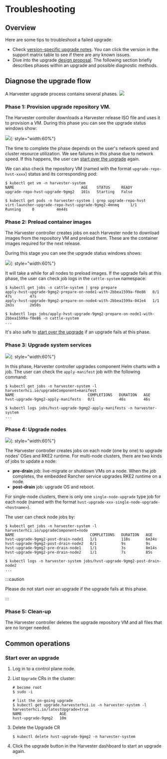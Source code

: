 # Troubleshooting

## Overview

Here are some tips to troubleshoot a failed upgrade:

- Check [version-specific upgrade notes](./automatic.md#upgrade-support-matrix). You can click the version in the support matrix table to see if there are any known issues.
- Dive into the upgrade [design proposal](https://github.com/harvester/harvester/blob/master/enhancements/20220413-zero-downtime-upgrade.md). The following section briefly describes phases within an upgrade and possible diagnostic methods.

## Diagnose the upgrade flow 

A Harvester upgrade process contains several phases. 
    ![](./assets/ts_upgrade_phases.png)

### Phase 1: Provision upgrade repository VM.

The Harvester controller downloads a Harvester release ISO file and uses it to provision a VM. During this phase you can see the upgrade status windows show:

![](./assets/ts_status_phase1.png){: style="width:60%"}

The time to complete the phase depends on the user's network speed and cluster resource utilization. We see failures in this phase due to network speed. If this happens, the user can [start over the upgrade](#start-over-an-upgrade) again.

We can also check the repository VM (named with the format `upgrade-repo-hvst-xxxx`) status and its corresponding pod:

```
$ kubectl get vm -n harvester-system
NAME                              AGE    STATUS     READY
upgrade-repo-hvst-upgrade-9gmg2   101s   Starting   False

$ kubectl get pods -n harvester-system | grep upgrade-repo-hvst
virt-launcher-upgrade-repo-hvst-upgrade-9gmg2-4mnmq     1/1     Running     0          4m44s
```

### Phase 2: Preload container images

The Harvester controller creates jobs on each Harvester node to download images from the repository VM and preload them. These are the container images required for the next release.

During this stage you can see the upgrade status windows shows:

![](./assets/ts_status_phase2.png){: style="width:60%"}

It will take a while for all nodes to preload images. If the upgrade fails at this phase, the user can check job logs in the `cattle-system` namespace:

```
$ kubectl get jobs -n cattle-system | grep prepare
apply-hvst-upgrade-9gmg2-prepare-on-node1-with-2bbea1599a-f0e86   0/1           47s        47s
apply-hvst-upgrade-9gmg2-prepare-on-node4-with-2bbea1599a-041e4   1/1           2m3s       2m50s

$ kubectl logs jobs/apply-hvst-upgrade-9gmg2-prepare-on-node1-with-2bbea1599a-f0e86 -n cattle-system
...
```

It's also safe to [start over the upgrade](#start-over-an-upgrade) if an upgrade fails at this phase.

### Phase 3: Upgrade system services

![](./assets/ts_status_phase3.png){: style="width:60%"}

In this phase, Harvester controller upgrades component Helm charts with a job. The user can check the `apply-manifest` job with the following command:

```
$ kubectl get jobs -n harvester-system -l harvesterhci.io/upgradeComponent=manifest
NAME                                 COMPLETIONS   DURATION   AGE
hvst-upgrade-9gmg2-apply-manifests   0/1           46s        46s

$ kubectl logs jobs/hvst-upgrade-9gmg2-apply-manifests -n harvester-system
...
```

### Phase 4: Upgrade nodes

![](./assets/ts_status_phase4.png){: style="width:60%"}

The Harvester controller creates jobs on each node (one by one) to upgrade nodes' OSes and RKE2 runtime. For multi-node clusters, there are two kinds of jobs to update a node:

- **pre-drain** job: live-migrate or shutdown VMs on a node. When the job completes, the embedded Rancher service upgrades RKE2 runtime on a node.
- **post-drain** job: upgrade OS and reboot.

For single-node clusters, there is only one `single-node-upgrade` type job for each node (named with the format `hvst-upgrade-xxx-single-node-upgrade-<hostname>`).

The user can check node jobs by:

```
$ kubectl get jobs -n harvester-system -l harvesterhci.io/upgradeComponent=node
NAME                                  COMPLETIONS   DURATION   AGE
hvst-upgrade-9gmg2-post-drain-node1   1/1           118s       6m34s
hvst-upgrade-9gmg2-post-drain-node2   0/1           9s         9s
hvst-upgrade-9gmg2-pre-drain-node1    1/1           3s         8m14s
hvst-upgrade-9gmg2-pre-drain-node2    1/1           7s         85s

$ kubectl logs -n harvester-system jobs/hvst-upgrade-9gmg2-post-drain-node2
...
```

:::caution

Please do not start over an upgrade if the upgrade fails at this phase.

:::

### Phase 5: Clean-up

The Harvester controller deletes the upgrade repository VM and all files that are no longer needed.


## Common operations

### Start over an upgrade

1. Log in to a control plane node.
2. List `Upgrade` CRs in the cluster:

    ```
    # become root
    $ sudo -i

    # list the on-going upgrade
    $ kubectl get upgrade.harvesterhci.io -n harvester-system -l harvesterhci.io/latestUpgrade=true
    NAME                 AGE
    hvst-upgrade-9gmg2   10m
    ```

3. Delete the Upgrade CR

    ```
    $ kubectl delete hvst-upgrade-9gmg2 -n harvester-system
    ```

4. Click the upgrade button in the Harvester dashboard to start an upgrade again.
